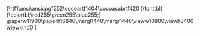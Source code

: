 {\rtf1\ansi\ansicpg1252\cocoartf1404\cocoasubrtf420
{\fonttbl}
{\colortbl;\red255\green255\blue255;}
\paperw11900\paperh16840\margl1440\margr1440\vieww10800\viewh8400\viewkind0
}